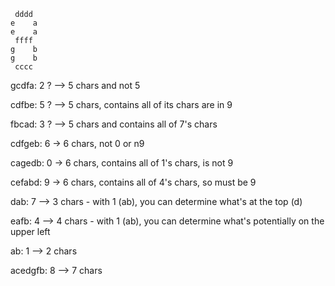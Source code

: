 ```
 dddd
e    a
e    a
 ffff
g    b
g    b
 cccc
```

gcdfa: 2 ? --> 5 chars and not 5



cdfbe: 5 ? --> 5 chars, contains all of its chars are in 9

fbcad: 3 ? --> 5 chars and contains all of 7's chars

cdfgeb: 6 -> 6 chars, not 0 or n9

cagedb: 0 -> 6 chars, contains all of 1's chars, is not 9

cefabd: 9 -> 6 chars, contains all of 4's chars, so must be 9

dab: 7 --> 3 chars - with 1 (ab), you can determine what's at the top (d)

eafb: 4 --> 4 chars - with 1 (ab), you can determine what's potentially on the upper left 

ab: 1 --> 2 chars

acedgfb: 8 --> 7 chars
